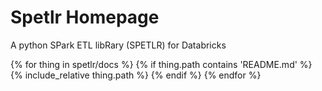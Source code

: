 # Spetlr Homepage

A python SPark ETL libRary (SPETLR) for Databricks


{% for thing in spetlr/docs %}
  {% if thing.path contains 'README.md' %}
    {% include_relative thing.path %}
  {% endif %}
{% endfor %}
